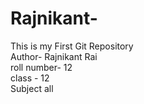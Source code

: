 # Rajnikant-
This is my First Git Repository
<br>
Author- Rajnikant Rai
<br>
roll number- 12
<br>
class - 12
<br>
Subject all
